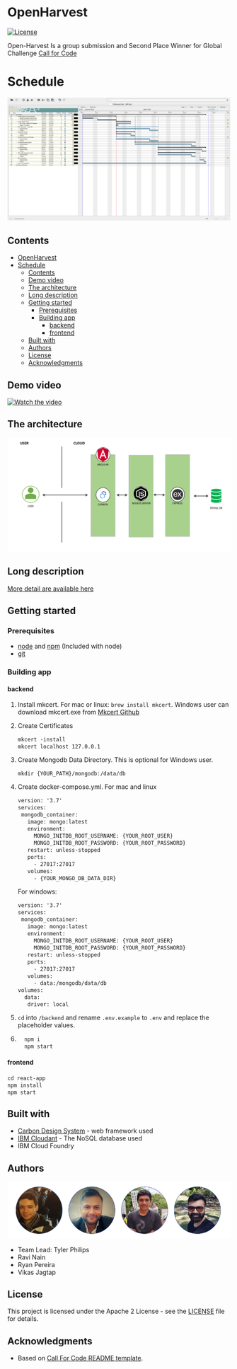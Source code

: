 # OpenHarvest

[![License](https://img.shields.io/badge/License-Apache2-blue.svg)](https://www.apache.org/licenses/LICENSE-2.0) 



Open-Harvest Is a group submission and Second Place Winner for Global Challenge [Call for Code](https://developer.ibm.com/callforcode/) 

# Schedule
![Schedule](./images/Schedule.png)

## Contents


- [OpenHarvest](#openharvest)
- [Schedule](#schedule)
  - [Contents](#contents)
  - [Demo video](#demo-video)
  - [The architecture](#the-architecture)
  - [Long description](#long-description)
  - [Getting started](#getting-started)
    - [Prerequisites](#prerequisites)
    - [Building app](#building-app)
      - [backend](#backend)
      - [frontend](#frontend)
  - [Built with](#built-with)
  - [Authors](#authors)
  - [License](#license)
  - [Acknowledgments](#acknowledgments)


## Demo video
[![Watch the video](https://github.ibm.com/Open-Harvest/Open-Harvest/blob/TylerBranch/images/OPENHARVEST1.PNG)](https://www.youtube.com/watch?v=6gZagLno-v8&t=10s)



## The architecture


![Architecture](./images/architecture.PNG)
## Long description
[More detail are available here](./DESCRIPTION.md)


## Getting started

### Prerequisites

* [node](https://nodejs.org/) and [npm](https://www.npmjs.com/) (Included with node)
* [git](https://git-scm.com/)

### Building app
#### backend
1. Install mkcert. For mac or linux: `brew install mkcert`. Windows user can download mkcert.exe from [Mkcert Github](https://github.com/FiloSottile/mkcert/releases)
2. Create Certificates
   ```
   mkcert -install
   mkcert localhost 127.0.0.1
   ```
3. Create Mongodb Data Directory. This is optional for Windows user.
   ```
   mkdir {YOUR_PATH}/mongodb:/data/db
   ```
4. Create docker-compose.yml. For mac and linux
   ```
   version: '3.7'
   services:
    mongodb_container:
      image: mongo:latest
      environment:
        MONGO_INITDB_ROOT_USERNAME: {YOUR_ROOT_USER}
        MONGO_INITDB_ROOT_PASSWORD: {YOUR_ROOT_PASSWORD}
      restart: unless-stopped
      ports:
        - 27017:27017
      volumes:
        - {YOUR_MONGO_DB_DATA_DIR}
   ```
   For windows:
   ```
   version: '3.7'
   services:
    mongodb_container:
      image: mongo:latest
      environment:
        MONGO_INITDB_ROOT_USERNAME: {YOUR_ROOT_USER}
        MONGO_INITDB_ROOT_PASSWORD: {YOUR_ROOT_PASSWORD}
      restart: unless-stopped
      ports:
        - 27017:27017
      volumes:
        - data:/mongodb/data/db
   volumes:
     data:
      driver: local
   ```
5. `cd` into `/backend` and rename `.env.example` to `.env` and replace the placeholder values.
   
6. 
      ```
        npm i
        npm start
      ```
  
#### frontend
  ```
  cd react-app
  npm install
  npm start
  ```
## Built with

- [Carbon Design System](https://github.com/Philipsty/carbon-angular-starter) - web framework used
- [IBM Cloudant](https://cloud.ibm.com/catalog?search=cloudant#search_results) - The NoSQL database used
- IBM Cloud Foundry
## Authors

![THETEAM](./images/THE_TEAM.PNG)
- Team Lead: Tyler Philips
- Ravi Nain
- Ryan Pereira
- Vikas Jagtap

## License

This project is licensed under the Apache 2 License - see the [LICENSE](LICENSE) file for details.

## Acknowledgments

- Based on [Call For Code README template](https://github.com/Call-for-Code/Project-Sample/blob/main/README.md).
